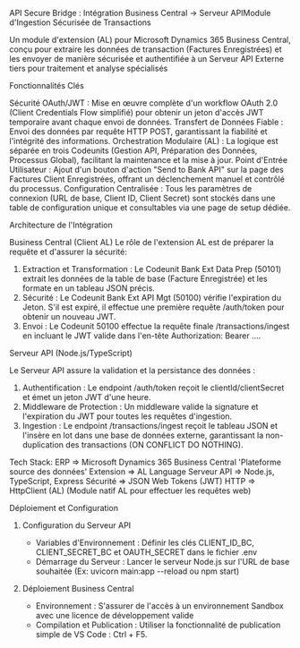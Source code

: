 API Secure Bridge : Intégration Business Central $\rightarrow$ Serveur APIModule d'Ingestion Sécurisée de Transactions

Un module d'extension (AL) pour Microsoft Dynamics 365 Business Central, conçu pour extraire les données de transaction (Factures Enregistrées) et les envoyer de manière sécurisée et authentifiée à un Serveur API Externe tiers pour traitement et analyse spécialisés

Fonctionnalités Clés

Sécurité OAuth/JWT : Mise en œuvre complète d'un workflow OAuth 2.0 (Client Credentials Flow simplifié) pour obtenir un jeton d'accès JWT temporaire avant chaque envoi de données.
Transfert de Données Fiable : Envoi des données par requête HTTP POST, garantissant la fiabilité et l'intégrité des informations.
Orchestration Modulaire (AL) : La logique est séparée en trois Codeunits (Gestion API, Préparation des Données, Processus Global), facilitant la maintenance et la mise à jour.
Point d'Entrée Utilisateur : Ajout d'un bouton d'action "Send to Bank API" sur la page des Factures Client Enregistrées, offrant un déclenchement manuel et contrôlé du processus.
Configuration Centralisée : Tous les paramètres de connexion (URL de base, Client ID, Client Secret) sont stockés dans une table de configuration unique et consultables via une page de setup dédiée.

Architecture de l'Intégration

Business Central (Client AL)
Le rôle de l'extension AL est de préparer la requête et d'assurer la sécurité:
1. Extraction et Transformation : Le Codeunit Bank Ext Data Prep (50101) extrait les données de la table de base (Facture Enregistrée) et les formate en un tableau JSON précis.
2. Sécurité : Le Codeunit Bank Ext API Mgt (50100) vérifie l'expiration du Jeton. S'il est expiré, il effectue une première requête /auth/token pour obtenir un nouveau JWT.
3. Envoi : Le Codeunit 50100 effectue la requête finale /transactions/ingest en incluant le JWT valide dans l'en-tête Authorization: Bearer ....

Serveur API (Node.js/TypeScript)

Le Serveur API assure la validation et la persistance des données :
1. Authentification : Le endpoint /auth/token reçoit le clientId/clientSecret et émet un jeton JWT d'une heure.
2. Middleware de Protection : Un middleware valide la signature et l'expiration du JWT pour toutes les requêtes d'ingestion.
3. Ingestion : Le endpoint /transactions/ingest reçoit le tableau JSON et l'insère en lot dans une base de données externe, garantissant la non-duplication des transactions (ON CONFLICT DO NOTHING).

Tech Stack:
ERP =>	Microsoft Dynamics 365 Business Central   'Plateforme source des données'
Extension	=> AL Language
Serveur API	=> Node.js, TypeScript, Express
Sécurité =>	JSON Web Tokens (JWT)
HTTP =>	HttpClient (AL)	 (Module natif AL pour effectuer les requêtes web)

Déploiement et Configuration

1. Configuration du Serveur API
   
   - Variables d'Environnement : Définir les clés CLIENT_ID_BC, CLIENT_SECRET_BC et OAUTH_SECRET dans le fichier .env
   - Démarrage du Serveur : Lancer le serveur Node.js sur l'URL de base souhaitée (Ex: uvicorn main:app --reload ou npm start)
   
2. Déploiement Business Central
   
   - Environnement : S'assurer de l'accès à un environnement Sandbox avec une licence de développement valide
   - Compilation et Publication : Utiliser la fonctionnalité de publication simple de VS Code : Ctrl + F5.   
